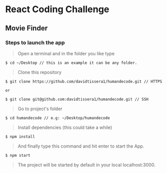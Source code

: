 # React Coding Challenge

## Movie Finder


### Steps to launch the app
> Open a terminal and in the folder you like type
```
$ cd ~/Desktop // this is an example it can be any folder.
```
> Clone this repository
```code
$ git clone https://github.com/davidtissera1/humandecode.git // HTTPS

or

$ git clone git@github.com:davidtissera1/humandecode.git // SSH
```
> Go to project's folder
```code
$ cd humandecode // e.g: ~/Desktop/humandecode
```
> Install dependencies (this could take a while)
```code
$ npm install
```
> And finally type this command and hit enter to start the App.
```code
$ npm start
```

> The project will be started by default in your local localhost:3000.

